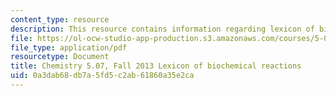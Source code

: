 ```yaml
---
content_type: resource
description: This resource contains information regarding lexicon of biochemical reactions.
file: https://ol-ocw-studio-app-production.s3.amazonaws.com/courses/5-07sc-biological-chemistry-i-fall-2013/0a3dab68db7a5fd5c2ab61860a35e2ca_MIT5_07SCF13_Lexicon.pdf
file_type: application/pdf
resourcetype: Document
title: Chemistry 5.07, Fall 2013 Lexicon of biochemical reactions
uid: 0a3dab68-db7a-5fd5-c2ab-61860a35e2ca
---
```

